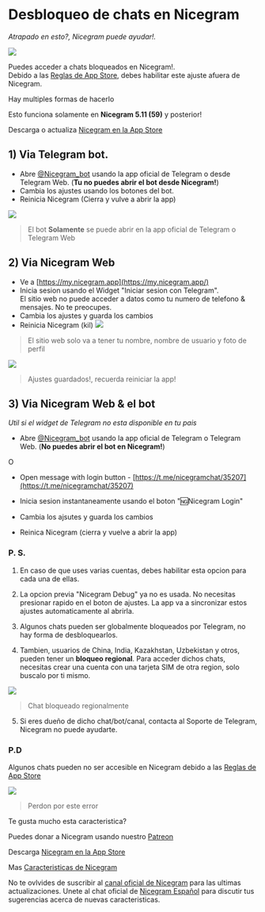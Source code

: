 # Desbloqueo de chats en Nicegram
_Atrapado en esto?, Nicegram puede ayudar!._

![](/images/ChannelBlockedPornBubble.png)



Puedes acceder a chats bloqueados en Nicegram!.  
Debido a las [Reglas de App Store](https://developer.apple.com/app-store/review/guidelines/#user-generated-content), debes habilitar este ajuste afuera de Nicegram.  

Hay multiples formas de hacerlo

Esto funciona solamente en **Nicegram 5.11 (59)** y posterior!

Descarga o actualiza [Nicegram en la App Store](https://itunes.apple.com/app/id1457369322)



## 1) Via Telegram bot.

*   Abre [@Nicegram_bot](https://t.me/nicegram_bot) usando la app oficial de Telegram o desde Telegram Web. (**Tu no puedes abrir el bot desde Nicegram!**)
*   Cambia los ajustes usando los botones del bot.
*   Reinicia Nicegram (Cierra y vulve a abrir la app)

![](/images/UnlockBot.png)


> El bot **Solamente** se puede abrir en la app oficial de Telegram o Telegram Web

## 2) Via Nicegram Web

*   Ve a [https://my.nicegram.app](https://my.nicegram.app/)
*   Inicia sesion usando el Widget "Iniciar sesion con Telegram".  
    El sitio web no puede acceder a datos como tu numero de telefono & mensajes. No te preocupes.
*   Cambia los ajustes y guarda los cambios
*   Reinicia Nicegram (kil)
![](/images/LoginTelegramAuth.png)


> El sitio web solo va a tener tu nombre, nombre de usuario y foto de perfil


![](/images/MyNicegramAppSettings.png)


> Ajustes guardados!, recuerda reiniciar la app!


## 3) Via Nicegram Web & el bot

_Util si el widget de Telegram no esta disponible en tu pais_

*   Abre [@Nicegram_bot](https://t.me/nicegram_bot) usando la app oficial de Telegram o Telegram Web. (**No puedes abrir el bot en Nicegram!**)

<aside>O</aside>

*   Open message with login button - [https://t.me/nicegramchat/35207](https://t.me/nicegramchat/35207)

*   Inicia sesion instantaneamente usando el boton "🆖Nicegram Login"
*   Cambia los ajsutes y guarda los cambios
*   Reinica Nicegram (cierra y vuelve a abrir la app)

### P. S.

1) En caso de que uses varias cuentas, debes habilitar esta opcion para cada una de ellas.

2) La opcion previa "Nicegram Debug" ya no es usada. No necesitas presionar rapido en el boton de ajustes. La app va a sincronizar estos ajustes automaticamente al abrirla.

3) Algunos chats pueden ser globalmente bloqueados por Telegram, no hay forma de desbloquearlos.

4) Tambien, usuarios de China, India, Kazakhstan, Uzbekistan y otros, pueden tener un **bloqueo regional**. Para acceder dichos chats, necesitas crear una cuenta con una tarjeta SIM de otra region, solo buscalo por ti mismo.

![](/images/ChannelBlockedPornMessage.png)

> Chat bloqueado regionalmente 

5) Si eres dueño de dicho chat/bot/canal, contacta al Soporte de Telegram, Nicegram no puede ayudarte.  

### P.D

Algunos chats pueden no ser accesible en Nicegram debido a las [Reglas de App Store](https://developer.apple.com/app-store/review/guidelines/#user-generated-content)


![](/images/UnavailableInNicegram.png)

> Perdon por este error

Te gusta mucho esta caracteristica?

Puedes donar a Nicegram usando nuestro [Patreon](https://patreon.com/nicegram)

Descarga [Nicegram en la App Store](https://itunes.apple.com/app/id1457369322)

Mas [Caracteristicas de Nicegram](/es/features)

No te ovlvides de suscribir al [canal oficial de Nicegram](https://t.me/nicegramapp) para las ultimas actualizaciones. Unete al chat oficial de [Nicegram Español](https://t.me/nicegram_es) para discutir tus sugerencias acerca de nuevas caracteristicas.

